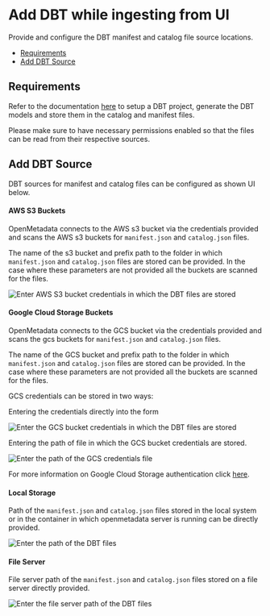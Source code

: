# Add DBT while ingesting from UI

Provide and configure the DBT manifest and catalog file source locations.

* [Requirements](add-dbt-while-ingesting-from-ui.md#undefined)
* [Add DBT Source](add-dbt-while-ingesting-from-ui.md#undefined)

## Requirements

Refer to the documentation [here](https://docs.getdbt.com/docs/introduction) to setup a DBT project, generate the DBT models and store them in the catalog and manifest files.

Please make sure to have necessary permissions enabled so that the files can be read from their respective sources.

## Add DBT Source

DBT sources for manifest and catalog files can be configured as shown UI below.

#### AWS S3 Buckets

OpenMetadata connects to the AWS s3 bucket via the credentials provided and scans the AWS s3 buckets for `manifest.json` and `catalog.json` files.

The name of the s3 bucket and prefix path to the folder in which `manifest.json` and `catalog.json` files are stored can be provided. In the case where these parameters are not provided all the buckets are scanned for the files.

![Enter AWS S3 bucket credentials in which the DBT files are stored](<../../.gitbook/assets/image (4) (1) (1).png>)

#### Google Cloud Storage Buckets

OpenMetadata connects to the GCS bucket via the credentials provided and scans the gcs buckets for `manifest.json` and `catalog.json` files.

The name of the GCS bucket and prefix path to the folder in which `manifest.json` and `catalog.json` files are stored can be provided. In the case where these parameters are not provided all the buckets are scanned for the files.

GCS credentials can be stored in two ways:

Entering the credentials directly into the form

![Enter the GCS bucket credentials in which the DBT files are stored](<../../.gitbook/assets/image (3) (1).png>)

Entering the path of file in which the GCS bucket credentials are stored.

![Enter the path of the GCS credentials file](<../../.gitbook/assets/image (5) (1) (1) (1).png>)

For more information on Google Cloud Storage authentication click [here](https://cloud.google.com/docs/authentication/getting-started#create-service-account-console).

#### Local Storage

Path of the `manifest.json` and `catalog.json` files stored in the local system or in the container in which openmetadata server is running can be directly provided.

![Enter the path of the DBT files](<../../.gitbook/assets/image (2) (1).png>)

#### File Server

File server path of the `manifest.json` and `catalog.json` files stored on a file server directly provided.

![Enter the file server path of the DBT files](<../../.gitbook/assets/image (2) (1) (1).png>)
